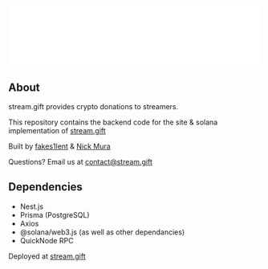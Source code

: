 ![stream-gift-archivo-logo](./public/sg-logo.png)

## About

stream.gift provides crypto donations to streamers.

This repository contains the backend code for the site & solana implementation of [stream.gift](https://stream.gift)

Built by [fakes1lent](https://github.com/fakes1lent) & [Nick Mura](https://github.com/nickmura)

Questions? Email us at contact@stream.gift

## Dependencies

- Nest.js
- Prisma (PostgreSQL)
- Axios
- @solana/web3.js (as well as other dependancies)
- QuickNode RPC


Deployed at [stream.gift](https://stream.gift)